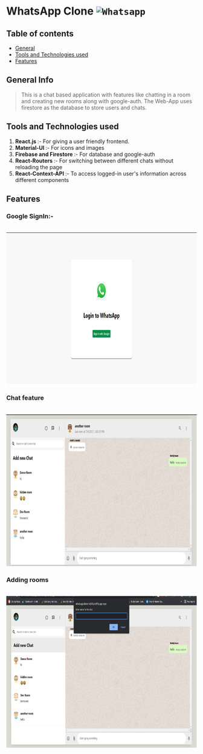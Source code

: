 # WhatsApp Clone <code><img width="40px" src="![image](https://user-images.githubusercontent.com/67730995/209482421-473ac28f-5c2d-468d-b92c-20af5a3877f0.png)" title="Whatsapp"/></code>

## Table of contents

- [General ](#general-info)
- [Tools and Technologies used](#tools-and-technologies-used)
- [Features](#features)

## General Info

> This is a chat based application with features like chatting in a room and creating new rooms along with google-auth.
> The Web-App uses firestore as the database to store users and chats.

## Tools and Technologies used

1. <b>React.js </b> :- For giving a user friendly frontend.
2. <b> Material-UI </b> :- For icons and images
3. <b> Firebase and Firestore </b> :- For database and google-auth
4. <b> React-Routers </b> :- For switching between different chats without reloading the page
5. <b> React-Context-API </b> :- To access logged-in user's information across different components

## Features

### Google SignIn:-

<br>
<img src="Screenshots/Screenshot (488).png" alt="Smiley face" width = "700"  height = "400">

### Chat feature

<br>
<img src="Screenshots/Screenshot (487).png" alt="Smiley face" width = "700"  height = "400">

### Adding rooms

<br>
<img src="Screenshots/Screenshot (486).png" alt="Smiley face" width = "700"  height = "400">
